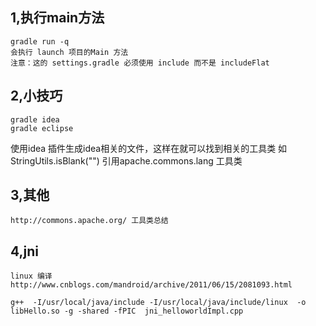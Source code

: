 1,执行main方法
-----------
    gradle run -q
    会执行 launch 项目的Main 方法
    注意：这的 settings.gradle 必须使用 include 而不是 includeFlat

2,小技巧
-----------
    gradle idea
    gradle eclipse
使用idea 插件生成idea相关的文件，这样在就可以找到相关的工具类
    如 StringUtils.isBlank("") 引用apache.commons.lang 工具类
    
3,其他
-----------
    http://commons.apache.org/ 工具类总结


4,jni 
---------
    linux 编译
    http://www.cnblogs.com/mandroid/archive/2011/06/15/2081093.html
    
    g++  -I/usr/local/java/include -I/usr/local/java/include/linux  -o libHello.so -g -shared -fPIC  jni_helloworldImpl.cpp 
